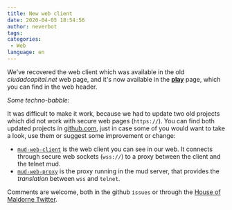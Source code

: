 ```yaml
---
title: New web client
date: 2020-04-05 18:54:56
author: neverbot
tags:
categories:
 - Web
language: en
---
```


We've recovered the web client which was available in the old _ciudadcapital.net_ web page, and it's now available in the [**play**](/play) page, which you can find in the web header.

_Some techno-babble:_

It was difficult to make it work, because we had to update two old projects which did not work with secure web pages (`https://`). You can find both updated projects in [github.com](https://github.com/houseofmaldorne/), just in case some of you would want to take a look, use them or suggest some improvement or change:

* [`mud-web-client`](https://github.com/houseofmaldorne/mud-web-client) is the web client you can see in our web. It connects through secure web sockets (`wss://`) to a proxy between the client and the telnet mud.
* [`mud-web-proxy`](https://github.com/houseofmaldorne/mud-web-proxy) is the proxy running in the mud server, that provides the _translation_ between `wss` and `telnet`.

Comments are welcome, both in the github `issues` or through the [House of Maldorne Twitter](https://twitter.com/houseofmaldorne).